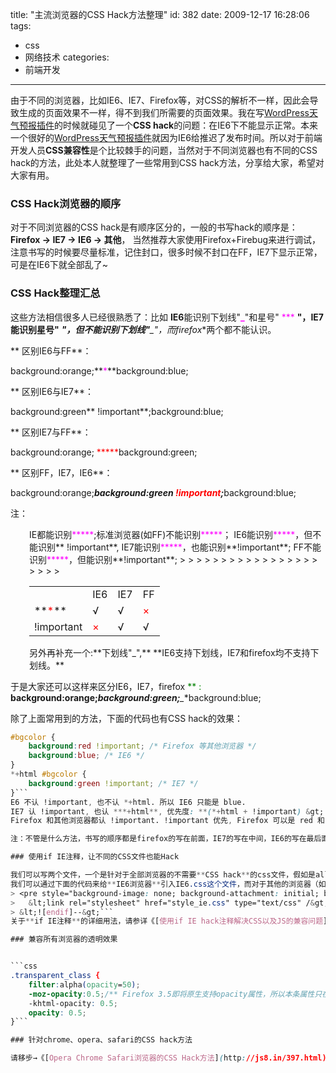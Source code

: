 title: "主流浏览器的CSS Hack方法整理"
id: 382
date: 2009-12-17 16:28:06
tags:
- css
- 网络技术
categories:
- 前端开发
---
由于不同的浏览器，比如IE6、IE7、Firefox等，对CSS的解析不一样，因此会导致生成的页面效果不一样，得不到我们所需要的页面效果。我在写[WordPress天气预报插件](http://js8.in/374.html)的时候就碰见了一个**CSS hack**的问题：在IE6下不能显示正常。本来一个很好的[WordPress天气预报插件](http://js8.in/wordpress-weather)就因为IE6给推迟了发布时间。所以对于前端开发人员**CSS兼容性**是个比较棘手的问题，当然对于不同浏览器也有不同的CSS hack的方法，此处本人就整理了一些常用到CSS hack方法，分享给大家，希望对大家有用。

### CSS Hack浏览器的顺序

对于不同浏览器的CSS hack是有顺序区分的，一般的书写hack的顺序是：**Firefox -&gt; IE7 -&gt; IE6 -&gt; 其他**，
当然推荐大家使用Firefox+Firebug来进行调试，注意书写的时候要尽量标准，记住封口，很多时候不封口在FF，IE7下显示正常，可是在IE6下就全部乱了~

### CSS Hack整理汇总

这些方法相信很多人已经很熟悉了：比如 **IE6**能识别下划线"**<span style="color: #ff00ff;">_</span>**"和星号" <span style="color: #ff00ff;">*** **</span>"，**IE7**能识别星号"<span style="color: #ff00ff;">** ***</span> "，但不能识别下划线"<span style="color: #ff00ff;">**_**</span>"，而**firefox**两个都不能认识。
<!--more-->
** 区别IE6与FF**：

background:orange;**<span style="color: #ff00ff;">*</span>**background:blue;

** 区别IE6与IE7**：

background:green** !important**;background:blue;

** 区别IE7与FF**：

background:orange; <span style="color: #ff0000;">*****</span>background:green;

** 区别FF，IE7，IE6**：

background:orange;<span style="color: #ff0000;">*****</span>background:green <span style="color: #ff0000;">!important</span>;<span style="color: #ff0000;">*****</span>background:blue;

注：
<p style="padding-left: 30px;">IE都能识别<span style="color: #ff00ff;">*****</span>;标准浏览器(如FF)不能识别<span style="color: #ff00ff;">*****</span>；
IE6能识别<span style="color: #ff00ff;">*****</span>，但不能识别** !important**,
IE7能识别<span style="color: #ff00ff;">*****</span>，也能识别**!important**;
FF不能识别<span style="color: #ff00ff;">*****</span>，但能识别**!important**;
> <table border="0" cellspacing="1" cellpadding="0">
> <tbody>
> <tr>
> <td></td>
> <td>IE6</td>
> <td>IE7</td>
> <td>FF</td>
> </tr>
> <tr>
> <td>**<span style="color: #ff0000;">*</span>**</td>
> <td>√</td>
> <td>√</td>
> <td><span style="color: #ff0000;">×</span></td>
> </tr>
> <tr>
> <td>!important</td>
> <td><span style="color: #ff0000;">×</span></td>
> <td>√</td>
> <td>√</td>
> </tr>
> </tbody></table>
另外再补充一个:**下划线"_",** **IE6支持下划线，IE7和firefox均不支持下划线。**

于是大家还可以这样来区分IE6，IE7，firefox
<span style="color: #008000;">** : **</span>background:orange;<span style="color: #ff6600;">*****</span>background:green;<span style="color: #ff0000;">**_**</span>background:blue;

除了上面常用到的方法，下面的代码也有CSS hack的效果：

```css
#bgcolor {
	background:red !important; /* Firefox 等其他浏览器 */
	background:blue; /* IE6 */
}
*+html #bgcolor {
	background:green !important; /* IE7 */
}```
E6 不认 !important, 也不认 *+html. 所以 IE6 只能是 blue.
IE7 认 !important, 也认 ***+html**, 优先度: **(*+html + !important) &gt; !important &gt; +html**. IE7 可以是 red, blue 和 green, 但 green 的优先度最高.
Firefox 和其他浏览器都认 !important. !important 优先, Firefox 可以是 red 和 blue, 但 red 优先度高.

注：不管是什么方法，书写的顺序都是firefox的写在前面，IE7的写在中间，IE6的写在最后面。

### 使用if IE注释，让不同的CSS文件也能Hack

我们可以写两个文件，一个是针对于全部浏览器的不需要**CSS hack**的css文件，假如是all.css，一个是针对某一特例的浏览器，如IE6，假设为IE6.css
我们可以通过下面的代码来给**IE6浏览器**引入IE6.css这个文件，而对于其他的浏览器（如IE7）却不引入这个IE6.css，这样子就减少了IE7浏览器的请求次。
> <pre style="background-image: none; background-attachment: initial; background-origin: initial; background-clip: initial; background-color: initial; border-bottom-width: 1px; border-bottom-color: #fafafa; border-left-width: 3px; border-left-color: #e5e5e5; width: auto; clear: none; overflow-x: visible; overflow-y: visible; font-size: 12px; line-height: 1.333; font-family: monospace; background-position: initial initial; background-repeat: initial initial; padding: 0px; margin: 0px; border: initial none initial;">&lt;!--[if IE]&gt;
> 	&lt;link rel="stylesheet" href="style_ie.css" type="text/css" /&gt;
> &lt;![endif]--&gt;```
关于**if IE注释**的详细用法，请参详《[使用if IE hack注释解决CSS以及JS的兼容问题](http://js8.in/381.html)》

### 兼容所有浏览器的透明效果


```css
.transparent_class {
	filter:alpha(opacity=50);
	-moz-opacity:0.5;/** Firefox 3.5即将原生支持opacity属性，所以本条属性只在Firefox3以下版本有效 ***/
	-khtml-opacity: 0.5;
	opacity: 0.5;
}```

### 针对chrome、opera、safari的CSS hack方法

请移步→《[Opera Chrome Safari浏览器的CSS Hack方法](http://js8.in/397.html)》